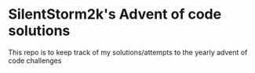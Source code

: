 # SilentStorm2k's Advent of code solutions

This repo is to keep track of my solutions/attempts to the yearly advent of code challenges
